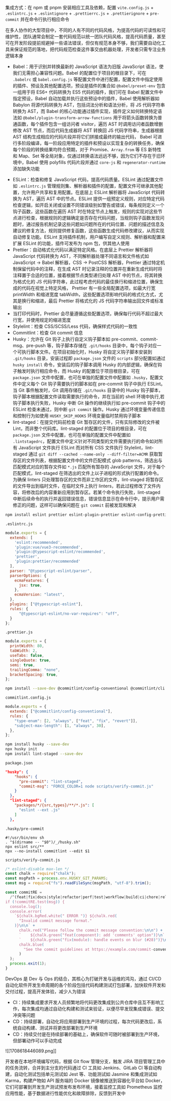 集成方式：在 npm 或 pnpm 安装相应工具及依赖，配置 `vite.config.js` + `.eslintrc.js` + `.eslintignore` + `.prettierrc.js` + `.prettierignore` + `pre-commit` 并在命令行执行相应命令

在多人协作的大型项目中，不同的人有不同的代码风格，为提高代码的可读性和可维护性，团队通常会制定一套代码规范以统一团队代码风格，提高代码质量，甚至可在开发阶段提前规避掉一些语法错误，但仅有规范本身不够，我们需要自动化工具来保证规范的落地，把代码规范检查这件事交由机器处理，开发者只需专注业务逻辑本身

- Babel：用于识别并转换最新的 JavaScript 语法为旧版 JavaScript 语法，使我们无需担心兼容性问题。Babel 的配置位于项目的根目录下，可在 `.babelrc` 或 `babel.config.js` 等配置文件中进行配置，配置文件中指定使用的插件、预设及其他配置选项，预设是插件的集合如 `@babel/preset-env` 包含一组用于将 ES6+ 代码转换为 ES5 代码的插件，我们可在 Babel 配置文件中指定预设，Babel 自动加载并执行这些预设中的插件，Babel 使用解析器如 Babylon 将源代码转换为 AST，包括词法分析和语法分析，将 JS 代码字符串转换为 AST，而 Babel 的核心功能通过插件实现，插件定义如何转换特定语法如 `@babel/plugin-transform-arrow-functions` 用于将箭头函数转换为普通函数，每个插件包含一组访问者 visitor，遍历 AST 时调用访问者函数增删修改 AST 节点，而后代码生成器将 AST 转换回 JS 代码字符串，生成器根据 AST 结构生成相应的代码片段并将它们拼接成最终的输出代码， Babel 可进行多阶段编译，每一阶段应用特定的插件和预设以实现复杂的转换任务，确保每个阶段的转换结果均符合预期，对于 Promise、`Array.from` 等 ES 新特性和 Map、Set 等全局对象，仅通过转换语法远远不够，因为它们不存在于旧环境中，Babel 使用 polyfills 代码片段并通过 `core-js` 和 `regenerator-runtime` 添加缺失功能
* ESLint：检查和修复 JavaScript 代码，提高代码质量。ESLint 通过配置文件如 `.eslintrc.js` 管理规则集、解析器和插件的配置，配置文件可继承其他配置，允许用户共享和复用配置。在底层上 ESLint 解析器将 JavaScript 代码转换为 AST，遍历 AST 中的节点。ESLint 提供一组预定义规则，对应特定代码检查逻辑，如开启关闭或设置不同错误级别如警告或错误，每条规则定义一个钩子函数，这些函数在遍历 AST 时在特定节点上触发，规则的实现对这些节点进行检查，根据规则的逻辑确定是否存在代码问题，当规则钩子函数发现问题时，通过报告机制记录这些问题如问题所在的代码位置、问题的描述信息及建议的修复方法，规则提供修复函数，这些函数生成代码修改建议，从而实现自动修复功能。ESLint 支持插件机制，用户编写自定义规则、解析器和配置来扩展 ESLint 的功能，插件可发布为 npm 包，供其他人使用
* Prettier：自动格式化代码以满足特定风格。在底层上 Prettier 解析器将 JavaScript 代码转换为 AST，不同解析器处理不同语言和文件格式如 JavaScript -> Babel 解析器，CSS -> PostCSS 解析器，Prettier 通过特定机制保留代码中的注释，在生成 AST 时记录注释的位置并在重新生成代码时将注释置于合适的位置，接着根据节点类型递归处理 AST 中的节点，将其转换为格式化的 JS 代码字符串，此过程考虑代码的最佳换行和缩进位置，确保生成的代码在视觉上特定风格， Prettier 有一些全局配置选项，如最大行宽 printWidth 和缩进宽度 tabWidth，这些配置选项影响代码的格式化方式，尤其是换行和缩进，最后 Prettier 将格式化的 JS 代码字符串输出回文件或标准输出
* 当打印代码时，Prettier 会尽量遵循这些配置选项，确保每行代码不超过最大行宽，并使用规定的缩进宽度
* Stylelint：检查 CSS/SCSS/Less 代码，确保样式代码的一致性
* Commitlint：检查 Git commit 信息
* Husky：允许在 Git 钩子上执行自定义钩子脚本如 pre-commit、commit-msg、pre-push 等，钩子脚本存储在 `.git/hooks` 目录中，每个钩子对应一个可执行脚本文件。在项目初始化时，Husky 将自定义钩子脚本安装到 `.git/hooks` 目录，安装过程即 `package.json` 文件的 `scripts` 部分配置如通过 `husky install` 命令，安装后的钩子脚本调用 Husky 的内部逻辑，确保在钩子触发时执行相应命令，而 Husky 的配置位于项目根目录，可在 `package.json` 文件中配置，也可在单独的配置文件中配置如 `.husky`，配置文件中定义每个 Git 钩子需要执行的脚本如在 pre-commit 钩子中执行 ESLint。当 Git 事件触发时，Git 调用存储在 `.git/hooks` 目录中的 Husky 钩子脚本，钩子脚本根据配置文件读取需要执行的命令，并在当前的 shell 环境中执行,若钩子脚本执行失败，Husky 中断 Git 操作的继续执行如 pre-commit 钩子中的 ESLint 检查未通过，则中断 `git commit` 操作。Husky 通过环境变量传递信息和控制行为如使用 `HUSKY_SKIP_HOOKS` 环境变量临时禁用钩子脚本
* lint-staged：在提交代码前检查 Git 暂存区的文件，只有实际修改的文件被 Lint，而非整个代码库。lint-staged 的配置位于项目的根目录，可在 `package.json` 文件中配置，也可在单独的配置文件中配置如 `.lintstagedrc`，配置文件中定义针对不同类型的文件需要执行的命令如对所有 JavaScript 文件执行 ESLint 而对所有 CSS 文件执行 Stylelint，lint-staged 通过 `git diff --cached --name-only --diff-filter=ACMR` 获取暂存区的文件列表，根据配置文件中的文件匹配模式 glob patterns，筛选出与匹配模式对应的暂存文件如 `*.js` 匹配所有暂存的 JavaScript 文件，对于每个匹配模式，lint-staged 在筛选出的文件上以子进程的形式执行配置的命令。为确保 linters 只处理暂存区的文件而非工作区的文件，lint-staged 将暂存区的文件导出到临时文件，在临时文件上执行 linters，若此过程修改了文件内容，将修改后的内容重新应用到暂存区。若某个命令执行失败，lint-staged 中断后续命令的执行并返回错误信息，错误信息显示在命令行中，提示用户需修正的问题，这样可以确保问题在 `git commit` 前被发现和解决

```bash
npm install eslint prettier eslint-plugin-prettier eslint-config-prettier --save-dev
```

`.eslintrc.js`

```JavaScript
module.exports = {
  extends: [
    'eslint:recommended',
    'plugin:vue/vue3-recommended',
    'plugin:@typescript-eslint/recommended',
    'prettier',
    'plugin:prettier/recommended'
  ],
  parser: "@typescript-eslint/parser",
  parserOptions: {
    ecmaFeatures: {
      jsx: true,
    },
    ecmaVersion: "latest",
  },
  plugins: ["@typescript-eslint"],
  rules: {
	  "@typescript-eslint/no-var-requires": "off",
  }
};
```

`.prettier.js`

```JavaScript
module.exports = {
  printWidth: 80,
  tabWidth: 2,
  useTabs: false,
  singleQuote: true,
  semi: true,
  trailingComma: "none",
  bracketSpacing: true,
};
```

```bash
npm install --save-dev @commitlint/config-conventional @commitlint/cli
```

`commitlint.config.js`

```JavaScript
module.exports = {
  extends: ["@commitlint/config-conventional"],
  rules: {
    "type-enum": [2, "always", ["feat", "fix", "revert"]],
    "subject-max-length": [1, "always", 30],
  },
};
```

```bash
npm install husky --save-dev
npx husky init
npm install lint-staged --save-dev
```

`package.json`

```JSON
"husky": {
    "hooks": {
      "pre-commit": "lint-staged",
      "commit-msg": "FORCE_COLOR=1 node scripts/verify-commit.js"
    }
  },
  "lint-staged": {
    "packages/*/{src,types}/**/*.js": [
      "eslint --ext .js"
    ]
  },
```

`.hasky/pre-commit`

```
#!/usr/bin/env sh
. "$(dirname -- "$0")/_/husky.sh"
npx eslint src/**
npx --no-install commitlint --edit $1
```

`scripts/verify-commit.js`

```JavaScript
/* eslint-disable max-len */
const chalk = require("chalk");
const msgPath = process.env.HUSKY_GIT_PARAMS;
const msg = require("fs").readFileSync(msgPath, "utf-8").trim();

const commitRE =
  /^(feat|fix|docs|style|refactor|perf|test|workflow|build|ci|chore|release|workflow)(\(.+\))?: .{1,80}/;
if (!commitRE.test(msg)) {
  console.log();
  console.error(
    `${chalk.bgRed.white(" ERROR ")} ${chalk.red(
      "Invalid commit message format."
    )}\n\n` +
      chalk.red("Please follow the commit message convention:\n\n") +
      `    ${chalk.green("feat(component): add 'comments' option")}\n` +
      `    ${chalk.green("fix(module): handle events on blur (#28)")}\n\n` +
      chalk.blue(
        "See the commit guidelines at https://example.com/commit-convention\n"
      )
  );
  process.exit(1);
}
```

DevOps 是 Dev 与 Ops 的结合，其核心为打破开发与运维的鸿沟，通过 CI/CD 自动化软件开发生命周期的各个阶段包括代码构建测试打包部署，加快软件开发和交付过程，提高开发体验，减少人为错误

- CI：持续集成要求开发人员频繁地将代码更改集成到公共仓库中且互不影响工作，每次集成均通过自动化构建和测试来验证，以便尽早发现集成错误、提交冲突等问题
- CD：持续部署，自动化将应用部署到生产环境的过程，每次代码更改后，系统自动构建、测试并将更改部署到生产环境
- CD：持续交付是在持续部署的基础上，确保软件可随时被部署到生产环境，但部署动作可以手动完成

![[1708618446089.png]]

开发者在本地环境编写代码，根据 Git flow 管理分支，触发 JIRA 项目管理工具中的任务流转，合并到主分支的代码通过 CI 工具如 Jenkins、GitLab CI 等自动构建，自动化测试包括单元测试如 Jest 等、功能测试如 Jasmine 和集成测试如 Karma，构建产物如 API 服务端的 Docker 镜像被推送到容器化平台如 Docker，它们可部署到开发生产测试预发布发布环境，接着监控工具如 Prometheus 监控应用性能，基于数据进行性能优化和故障排除，反馈到开发中
